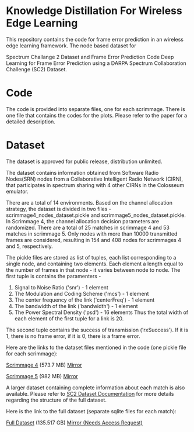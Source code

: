 # Knowledge Distillation For Wireless Edge Learning
This repository contains the code for frame error prediction in an wireless edge learning framework. The node based dataset for 

Spectrum Challange 2 Dataset and Frame Error Prediction Code
Deep Learning for Frame Error Prediction using a DARPA Spectrum Collaboration Challenge (SC2) Dataset.

# Code
The code is provided into separate files, one for each scrimmage. There is one file that contains the codes for the plots. Please refer to the paper for a detailed description.

# Dataset
The dataset is approved for public release, distribution unlimited.

The dataset contains information obtained from Software Radio Nodes(SRN) nodes from a Collaborative Intelligent Radio Network (CIRN), that participates in spectrum sharing with 4 other CIRNs in the Colosseum emulator. 

There are a total of 14 environments. Based on the channel allocation strategy, the dataset is divided in two files - scrimmage4_nodes_dataset.pickle and scrimmage5_nodes_dataset.pickle. In Scrimmage 4, the channel allocation decision parameters are randomized. There are a total of 25 matches in scrimmage 4 and 53 matches in scrimmage 5. Only nodes with more than 10000 transmitted frames are considered, resulting in 154 and 408 nodes for scrimmages 4 and 5, respectively. 

The pickle files are stored as list of tuples, each list corresponding to a single node, and containing two elements. Each element a length equal to the number of frames in that node - it varies between node to node.
The first tuple is contains the paramenters -
1. Signal to Noise Ratio ('snr') - 1 element
2. The Modulation and Coding Scheme ('mcs') - 1 element
3. The center frequency of the link ('centerFreq') - 1 element
4. The bandwidth of the link ('bandwidth') - 1 element
5. The Power Spectral Density ('psd') - 16 elements
Thus the total width of each element of the first tuple for a link is 20.

The second tuple contains the success of transmission ('rxSuccess'). If it is 1, there is no frame error, if it is 0, there is a frame error.

Here are the links to the dataset files mentioned in the code (one pickle file for each scrimmage):

[Scrimmage 4](https://purdue0-my.sharepoint.com/:u:/g/personal/amahdeej_purdue_edu/EY7bz-bskWlKpXkOQ0cTIh8BsBqaQLMqMNiUjbaIg_hkNg?e=1VJeqE) (573.7 MB) [Mirror](https://app.box.com/s/rpas6y19ret8mqbow558cyoawex0bb29)

[Scrimmage 5](https://purdue0-my.sharepoint.com/:u:/g/personal/amahdeej_purdue_edu/EW5CM_Q1tpdFoLmVp6L2D_kBt8BM6ME8AZOr7QKJr-IpoA?e=fZRjBP) (982 MB) [Mirror](https://app.box.com/s/z1dvzfy3x51obvh75mzru0hssc26pc5x)

A larger dataset containing complete information about each match is also available. Please refer to [SC2 Dataset Documentation](https://github.com/amahdeej/sc2-frame-error/blob/master/SC2_Dataset_Documentation.pdf) for more details regarding the structure of the full dataset.

Here is the link to the full dataset (separate sqlite files for each match):

[Full Dataset](https://purdue0-my.sharepoint.com/:f:/g/personal/amahdeej_purdue_edu/EszW2WkpQWBLg9Y6cYX1FtUBpEyMS5XpUuCUxa2vFj5nXg?e=Nh0tk6) (135.517 GB) [Mirror (Needs Access Request)](https://app.box.com/s/snwqgmzxljjsu129wampesj0xgn2ozpq)

